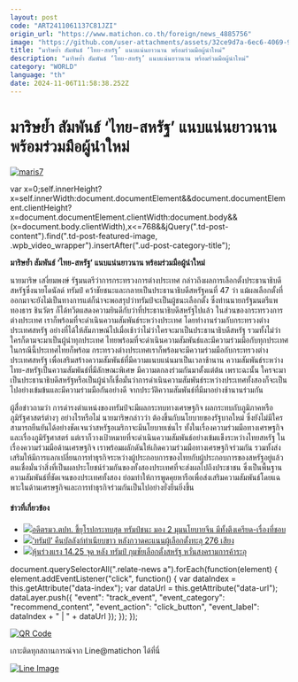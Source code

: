 ```yaml
---
layout: post
code: "ART2411061137C81JZI"
origin_url: "https://www.matichon.co.th/foreign/news_4885756"
image: "https://github.com/user-attachments/assets/32ce9d7a-6ec6-4069-9a3d-ac6ec722f29f"
title: "มาริษย้ำ สัมพันธ์ ‘ไทย-สหรัฐ’ แนบแน่นยาวนาน พร้อมร่วมมือผู้นำใหม่"
description: "มาริษย้ำ สัมพันธ์ ‘ไทย-สหรัฐ’ แนบแน่นยาวนาน พร้อมร่วมมือผู้นำใหม่"
category: "WORLD"
language: "th"
date: 2024-11-06T11:58:38.252Z
---
```


# มาริษย้ำ สัมพันธ์ ‘ไทย-สหรัฐ’ แนบแน่นยาวนาน พร้อมร่วมมือผู้นำใหม่

[![](https://www.matichon.co.th/wp-content/uploads/2024/11/maris7.jpg "maris7")](https://www.matichon.co.th/wp-content/uploads/2024/11/maris7.jpg)

var x=0;self.innerHeight?x=self.innerWidth:document.documentElement&&document.documentElement.clientHeight?x=document.documentElement.clientWidth:document.body&&(x=document.body.clientWidth),x<=768&&jQuery(".td-post-content").find(".td-post-featured-image, .wpb\_video\_wrapper").insertAfter(".ud-post-category-title");

**มาริษย้ำ สัมพันธ์ ‘ไทย-สหรัฐ’ แนบแน่นยาวนาน พร้อมร่วมมือผู้นำใหม่**

นายมาริษ เสงี่ยมพงษ์ รัฐมนตรีว่าการกระทรวงการต่างประเทศ กล่าวถึงผลการเลือกตั้งประธานาธิบดีสหรัฐซึ่งนายโดนัลด์ ทรัมป์ คว้าชัยชนะและกลายเป็นประธานาธิบดีสหรัฐคนที่ 47 ว่า แม้ผลเลือกตั้งที่ออกมาจะยังไม่เป็นทางการแต่ก็น่าจะพอสรุปว่าทรัมป์จะเป็นผู้ชนะเลือกตั้ง ซึ่งท่านนายกรัฐมนตรีแพทองธาร ชินวัตร ก็ได้ทวีตแสดงความยินดีกับว่าที่ประธานาธิบดีสหรัฐไปแล้ว ในส่วนของกระทรวงการต่างประเทศ เราก็พร้อมที่จะดำเนินความสัมพันธ์ระหว่างประเทศ โดยทำงานร่วมกับกระทรวงต่างประเทศสหรัฐ อย่างที่ได้ให้สัมภาษณ์ไปเมื่อเช้าว่าไม่ว่าใครจะมาเป็นประธานาธิบดีสหรัฐ รวมทั้งไม่ว่าใครก็ตามจะมาเป็นผู้นำทุกประเทศ ไทยพร้อมที่จะดำเนินความสัมพันธ์และมีความร่วมมือกับทุกประเทศ ในกรณีนี้ประเทศไทยก็พร้อม กระทรวงต่างประเทศเราก็พร้อมจะมีความร่วมมือกับกระทรวงต่างประเทศสหรัฐ เพื่อเสริมสร้างความสัมพันธ์ที่มีความแนบแน่นมาเป็นเวลาช้านาน ความสัมพันธ์ระหว่างไทย-สหรัฐเป็นความสัมพันธ์ที่มีลักษณะพิเศษ มีความตกลงร่วมกันมาตั้งแต่ต้น เพราะฉะนั้น ใครจะมาเป็นประธานาธิบดีสหรัฐหรือเป็นผู้นำก็เชื่อมั่นว่าการดำเนินความสัมพันธ์ระหว่างประเทศทั้งสองก็จะเป็นไปอย่างเข้มข้นและมีความร่วมมือกันอย่างดี จากประวัติความสัมพันธ์ที่มีมาอย่างช้านานร่วมกัน

ผู้สื่อข่าวถามว่า การดำรงตำแหน่งของทรัมป์จะมีผลกระทบทางเศรษฐกิจ ผลกระทบกับภูมิภาคหรือภูมิรัฐศาสตร์ต่างๆ อย่างไรหรือไม่ นายมาริษกล่าวว่า ต้องขึ้นกับนโยบายของรัฐบาลใหม่ ซึ่งยังไม่มีใครสามารถยืนยันได้อย่างชัดเจนว่าสหรัฐอเมริกาจะมีนโยบายเช่นไร ทั้งในเรื่องความร่วมมือทางเศรษฐกิจและเรื่องภูมิรัฐศาสตร์ แต่เราก็วางเป้าหมายที่จะดำเนินความสัมพันธ์อย่างเข้มแข็งระหว่างไทยสหรัฐ ในเรื่องความร่วมมือด้านเศรษฐกิจ เราพร้อมผลักดันให้เกิดความร่วมมือทางเศรษฐกิจร่วมกัน รวมทั้งส่งเสริมให้มีการแลกเปลี่ยนการทำธุรกิจระหว่างผู้ประกอบการของไทยกับผู้ประกอบการของสหรัฐอยู่แล้ว ตนเชื่อมั่นว่าสิ่งที่เป็นผลประโยชน์ร่วมกันของทั้งสองประเทศที่จะส่งผลไปถึงประชาชน ซึ่งเป็นพื้นฐานความสัมพันธ์ที่ชัดเจนของประเทศทั้งสอง ย่อมทำให้การพูดคุยหารือเพื่อส่งเสริมความสัมพันธ์โดยแฉพาะในด้านเศรษฐกิจและการทำธุรกิจร่วมกันเป็นไปอย่างยั่งยืนยิ่งขึ้น

#### ข่าวที่เกี่ยวข้อง

*   [![](https://www.matichon.co.th/wp-content/uploads/2024/11/2172479.jpg)อดีตรมว.ตปท. ชี้ยุโรปกระทบสุด ทรัมป์ชนะ มอง 2 มุมนโยบายจีน มีทั้งตึงเครียด-เรื่องที่ชอบ](https://www.matichon.co.th/foreign/news_4885464)
*   [![](https://www.matichon.co.th/wp-content/uploads/2024/11/dntww.jpg)‘ทรัมป์’ คืนบัลลังก์ทำเนียบขาว หลังกวาดคะแนนผู้เลือกตั้งทะลุ 276 เสียง](https://www.matichon.co.th/foreign/news_4885687)
*   [![](https://www.matichon.co.th/wp-content/uploads/2024/11/aaa172.jpg)หุ้นร่วงแรง 14.25 จุด หลัง ทรัมป์ กุมชัยเลือกตั้งสหรัฐ หวั่นสงครามการค้าระอุ](https://www.matichon.co.th/economy/news_4885610)

document.querySelectorAll(".relate-news a").forEach(function(element) { element.addEventListener("click", function() { var dataIndex = this.getAttribute("data-index"); var dataUrl = this.getAttribute("data-url"); dataLayer.push({ "event": "track\_event", "event\_category": "recommend\_content", "event\_action": "click\_button", "event\_label": dataIndex + " | " + dataUrl }); }); });

[![QR Code](https://www.matichon.co.th/wp-content/uploads/2023/07/wob1371z.jpg)](https://lin.ee/ht0nDxX)

เกาะติดทุกสถานการณ์จาก Line@matichon ได้ที่นี่

[![Line Image](https://www.matichon.co.th/wp-content/uploads/2023/07/th.png)](https://lin.ee/ht0nDxX)